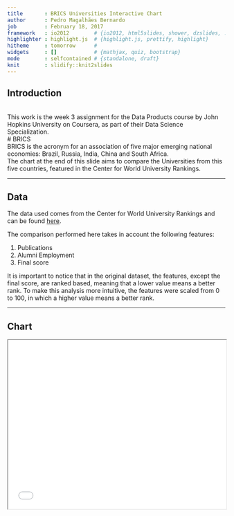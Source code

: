 ```yaml
---
title       : BRICS Universities Interactive Chart
author      : Pedro Magalhães Bernardo
job         : February 18, 2017
framework   : io2012        # {io2012, html5slides, shower, dzslides, ...}
highlighter : highlight.js  # {highlight.js, prettify, highlight}
hitheme     : tomorrow      # 
widgets     : []            # {mathjax, quiz, bootstrap}
mode        : selfcontained # {standalone, draft}
knit        : slidify::knit2slides
---
```

<style>

.title-slide {
  background-color: #FFFFFF;
}
</style>

## Introduction
<br/>
This work is the week 3 assignment for the Data Products course by John Hopkins University on Coursera, as part of their Data Science Specialization.  
<br/>
# BRICS 
<br/>
BRICS is the acronym for an association of five major emerging national economies: Brazil, Russia, India, China and South Africa.  
<br/>
The chart at the end of this slide aims to compare the Universities from this five countries, featured in the Center for World University Rankings.

---

## Data

The data used comes from the Center for World University Rankings and can be found <a href="https://www.kaggle.com/mylesoneill/world-university-rankings">here</a>.

The comparison performed here takes in account the following features:
  1. Publications
  2. Alumni Employment
  3. Final score
  
It is important to notice that in the original dataset, the features, except the final score, are ranked based, meaning that a lower value means a better rank. To make this analysis more intuitive, the features were scaled from 0 to 100, in which a higher value means a better rank.

--- 

## Chart



<iframe src="plotly.html" width=100% height=10% allowtransparency="true"> </iframe>
